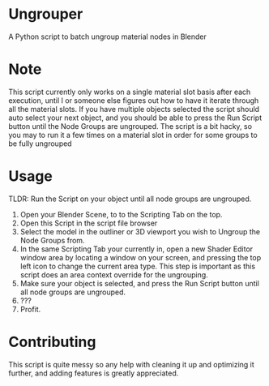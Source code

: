# Ungrouper
A Python script to batch ungroup material nodes in Blender

# Note
This script currently only works on a single material slot basis after each execution, until I or someone else figures out how to have it iterate through all the material slots.
If you have multiple objects selected the script should auto select your next object, and you should be able to press the Run Script button until the Node Groups are ungrouped.
The script is a bit hacky, so you may to run it a few times on a material slot in order for some groups to be fully ungrouped

# Usage
TLDR: Run the Script on your object until all node groups are ungrouped.

1. Open your Blender Scene, to to the Scripting Tab on the top.
2. Open this Script in the script file browser
3. Select the model in the outliner or 3D viewport you wish to Ungroup the Node Groups from.
4. In the same Scripting Tab your currently in, open a new Shader Editor window area by locating a window on your screen, and pressing the top left icon to change the current area type. This step is important as this script does an area context override for the ungrouping.
5. Make sure your object is selected, and press the Run Script button until all node groups are ungrouped.
6. ???
7. Profit.

# Contributing
This script is quite messy so any help with cleaning it up and optimizing it further, and adding features is greatly appreciated.
